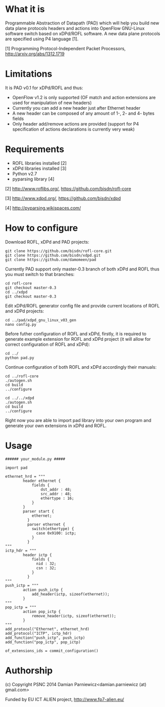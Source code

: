 What it is
=======

Programmable Abstraction of Datapath (PAD) which will help you build new data plane protocols headers and actions into OpenFlow GNU-Linux software switch based on xDPd/ROFL software. A new data plane protocols are specified using P4 language [1].

[1] Programming Protocol-Independent Packet Processors, http://arxiv.org/abs/1312.1719

Limitations
========

It is PAD v0.1 for xDPd/ROFL and thus:

 - OpenFlow v1.2 is only supported (OF match and action extensions are used for manipulation of new headers)
 - Currently you can add a new header just after Ethernet header
 - A new header can be composed of any amount of 1-, 2- and 4- bytes fields
 - Only header add/remove actions are provided (support for P4 specification of actions declarations is currently very weak)

Requirements
==========

- ROFL libraries installed [2]
- xDPd libraries installed [3]
- Python v2.7
- pyparsing library [4]

[2] http://www.roflibs.org/, https://github.com/bisdn/rofl-core

[3] http://www.xdpd.org/, https://github.com/bisdn/xdpd

[4] http://pyparsing.wikispaces.com/

How to configure 
=============

Download ROFL, xDPd and PAD projects:

    git clone https://github.com/bisdn/rofl-core.git
    git clone https://github.com/bisdn/xdpd.git
    git clone https://github.com/damomeen/pad
    
Currently PAD support only master-0.3 branch of both xDPd and ROFL thus you must switch to that branches:
   
    cd rofl-core
    git checkout master-0.3
    cd ../xdpd
    git checkout master-0.3

Edit xDPd/ROFL generator config file and provide current locations of ROFL and xDPd projects:

    cd ../pad/xdpd_gnu_linux_v03_gen
    nano config.py 

Before futher configuration of ROFL and xDPd, firstly, it is required to generate example extension for ROFL and xDPd project (it will allow for correct configuration of ROFL and xDPd): 

    cd ../
    python pad.py

Continue configuration of both ROFL and xDPd accordingly their manuals:

    cd ../rofl-core
    ./autogen.sh
    cd build
    ../configure
    
    cd ../../xdpd
    ./autogen.sh
    cd build
    ../configure

Right now you are able to import pad library into your own program and generate your own extensions in xDPd and ROFL.

Usage
====

    ###### your_module.py #####
    
    import pad
    
    ethernet_hrd = """
            header ethernet {
                fields {
                    dst_addr : 48;
                    src_addr : 48;
                    ethertype : 16;
                }
            }
            parser start {
                ethernet;
              }
              parser ethernet {
                switch(ethertype) { 
                  case 0x9100: ictp;
                }
              }
    """
    ictp_hdr = """
            header ictp {   
                fields {
                  nid : 32; 
                  csn : 32;   
                }
              }
    """
    push_ictp = """
            action push_ictp {
                add_header(ictp, sizeof(ethernet));
            }
    """
    pop_ictp = """
            action pop_ictp {
                remove_header(ictp, sizeof(ethernet));
            }
    """
    add_protocol("Ethernet", ethernet_hrd)
    add_protocol("ICTP", ictp_hdr)
    add_function("push_ictp", push_ictp)
    add_function("pop_ictp", pop_ictp)   
    
    of_extensions_ids = commit_configuration()


Authorship
========
(c) Copyright PSNC 2014
Damian Parniewicz<damian.parniewicz (at) gmail.com>

Funded by EU ICT ALIEN project, http://www.fp7-alien.eu/
